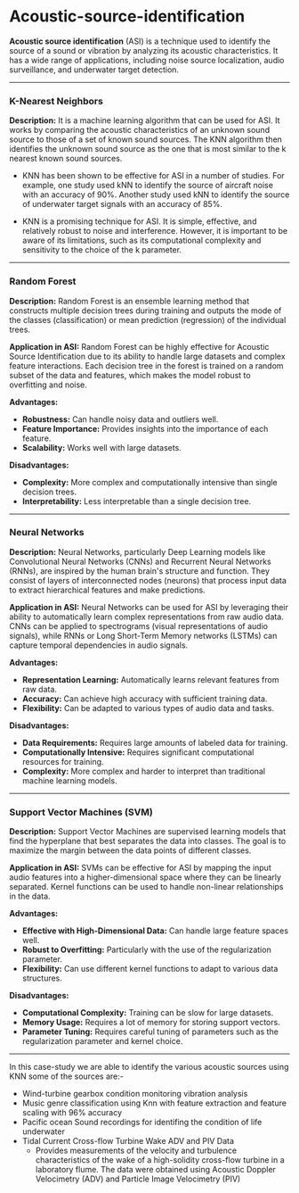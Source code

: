 # Acoustic-source-identification


**Acoustic source identification** (ASI) is a technique used to identify the source of a sound or vibration by analyzing its acoustic characteristics. It has a wide range of applications, including noise source localization, audio surveillance, and underwater target detection.


---
### K-Nearest Neighbors

**Description:**
It is a machine learning algorithm that can be used for ASI. It works by comparing the acoustic characteristics of an unknown sound source to those of a set of known sound sources. The KNN algorithm then identifies the unknown sound source as the one that is most similar to the k nearest known sound sources.


*   KNN has been shown to be effective for ASI in a number of studies. For example, one study used kNN to identify the source of aircraft noise with an accuracy of 90%. Another study used kNN to identify the source of underwater target signals with an accuracy of 85%.

*  KNN is a promising technique for ASI. It is simple, effective, and relatively robust to noise and interference. However, it is important to be aware of its limitations, such as its computational complexity and sensitivity to the choice of the k parameter.

------
### Random Forest

**Description:**
Random Forest is an ensemble learning method that constructs multiple decision trees during training and outputs the mode of the classes (classification) or mean prediction (regression) of the individual trees.

**Application in ASI:**
Random Forest can be highly effective for Acoustic Source Identification due to its ability to handle large datasets and complex feature interactions. Each decision tree in the forest is trained on a random subset of the data and features, which makes the model robust to overfitting and noise.

**Advantages:**
- **Robustness:** Can handle noisy data and outliers well.
- **Feature Importance:** Provides insights into the importance of each feature.
- **Scalability:** Works well with large datasets.

**Disadvantages:**
- **Complexity:** More complex and computationally intensive than single decision trees.
- **Interpretability:** Less interpretable than a single decision tree.

-----------
### Neural Networks

**Description:**
Neural Networks, particularly Deep Learning models like Convolutional Neural Networks (CNNs) and Recurrent Neural Networks (RNNs), are inspired by the human brain's structure and function. They consist of layers of interconnected nodes (neurons) that process input data to extract hierarchical features and make predictions.

**Application in ASI:**
Neural Networks can be used for ASI by leveraging their ability to automatically learn complex representations from raw audio data. CNNs can be applied to spectrograms (visual representations of audio signals), while RNNs or Long Short-Term Memory networks (LSTMs) can capture temporal dependencies in audio signals.

**Advantages:**
- **Representation Learning:** Automatically learns relevant features from raw data.
- **Accuracy:** Can achieve high accuracy with sufficient training data.
- **Flexibility:** Can be adapted to various types of audio data and tasks.

**Disadvantages:**
- **Data Requirements:** Requires large amounts of labeled data for training.
- **Computationally Intensive:** Requires significant computational resources for training.
- **Complexity:** More complex and harder to interpret than traditional machine learning models.

-------

### Support Vector Machines (SVM)

**Description:**
Support Vector Machines are supervised learning models that find the hyperplane that best separates the data into classes. The goal is to maximize the margin between the data points of different classes.

**Application in ASI:**
SVMs can be effective for ASI by mapping the input audio features into a higher-dimensional space where they can be linearly separated. Kernel functions can be used to handle non-linear relationships in the data.

**Advantages:**
- **Effective with High-Dimensional Data:** Can handle large feature spaces well.
- **Robust to Overfitting:** Particularly with the use of the regularization parameter.
- **Flexibility:** Can use different kernel functions to adapt to various data structures.

**Disadvantages:**
- **Computational Complexity:** Training can be slow for large datasets.
- **Memory Usage:** Requires a lot of memory for storing support vectors.
- **Parameter Tuning:** Requires careful tuning of parameters such as the regularization parameter and kernel choice.

------
In this case-study we are able to identify the various acoustic sources using KNN some of the sources are:- 
- Wind-turbine gearbox condition monitoring vibration analysis 
- Music genre classification using Knn with feature extraction and feature scaling with 96% accuracy 
- Pacific ocean Sound recordings for identifing the condition of life underwater
- Tidal Current Cross-flow Turbine Wake ADV and PIV Data 
  - Provides measurements of the velocity and turbulence characteristics of the wake of a high-solidity cross-flow turbine in a laboratory flume. The data were obtained using Acoustic Doppler Velocimetry (ADV) and Particle Image Velocimetry (PIV)


